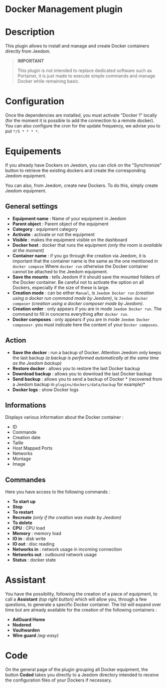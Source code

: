 # Docker Management plugin

# Description

This plugin allows to install and manage and create Docker containers directly from Jeedom.

>**IMPORTANT**
>
>This plugin is not intended to replace dedicated software such as Portainer, it is just made to execute simple commands and manage Docker while remaining basic.

# Configuration

Once the dependencies are installed, you must activate "Docker 1" locally (for the moment it is possible to add the connection to a remote docker). You can also configure the cron for the update frequency, we advise you to put ``*/5 * * * *``.

# Equipements

If you already have Dockers on Jeedom, you can click on the "Synchronize" button to retrieve the existing dockers and create the corresponding Jeedom equipment.

You can also, from Jeedom, create new Dockers. To do this, simply create Jeedom equipment.

## General settings

- **Equipment name** : Name of your equipment in Jeedom
- **Parent object** : Parent object of the equipment
- **Category** : equipment category
- **Activate** : activate or not the equipment
- **Visible** : makes the equipment visible on the dashboard
- **Docker host** : docker that runs the equipment *(only the room is available at the moment)*
- **Container name** : if you go through the creation via Jeedom, it is important that the container name is the same as the one mentioned in ``docker compose`` Where ``docker run`` otherwise the Docker container cannot be attached to the Jeedom equipment.
- **Save the mounts** : tells Jeedom if it should save the mounted folders of the Docker container. Be careful not to activate the option on all Dockers, especially if the size of these is large.
- **Creation mode** : can be either ``Manuel``, is ``Jeedom Docker run`` *(creation using a docker run command made by Jeedom)*, is ``Jeedom docker composer`` *(creation using a docker composer made by Jeedom)*.
- **Creation order** : only appears if you are in mode ``Jeedom Docker run``. The command to fill in concerns everything after ``docker run``.
- **Docker composes** : only appears if you are in mode ``Jeedom Docker composesr``. you must indicate here the content of your ``Docker composes``.

## Action

- **Save the docker** : run a backup of Docker. Attention Jeedom only keeps the last backup *(a backup is performed automatically at the same time as the Jeedom backup)*
- **Restore docker** : allows you to restore the last Docker backup
- **Download backup** : allows you to download the last Docker backup
- **Send backup** : allows you to send a backup of Docker * (recovered from a Jeedom backup in ``plugins/dockers/data/backup`` for example)*
- **Docker logs** : show Docker logs

## Informations

Displays various information about the Docker container :

- ID
- Commande
- Creation date
- Taille
- Host Mapped Ports
- Networks
- Montage
- Image

## Commandes

Here you have access to the following commands :

- **To start up**
- **Stop**
- **To restart**
- **Recreate** *(only if the creation was made by Jeedom)*
- **To delete**
- **CPU** : CPU load
- **Memory** : memory load
- **IO in** : disk write
- **IO out** : disc reading
- **Networks in** : network usage in incoming connection
- **Networks out** : outbound network usage
- **Status** : docker state


# Assistant

You have the possibility, following the creation of a piece of equipment, to call a **Assistant** *(top right button)* which will allow you, through a few questions, to generate a specific Docker container. The list will expand over time but are already available for the creation of the following containers :

- **AdGuard Home**
- **Nodered**
- **Vaultwarden**
- **Wire guard** *(wg-easy)*

# Code

On the general page of the plugin grouping all Docker equipment, the button **Coded** takes you directly to a Jeedom directory intended to receive the configuration files of your Dockers if necessary.
